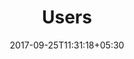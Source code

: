 ---
title: "Users"
date: 2017-09-25T11:31:18+05:30
layout: users
property: "Riverfront"
status: "In Process"
url: /details/users/riverfront/
slug: "riverfront/"


---